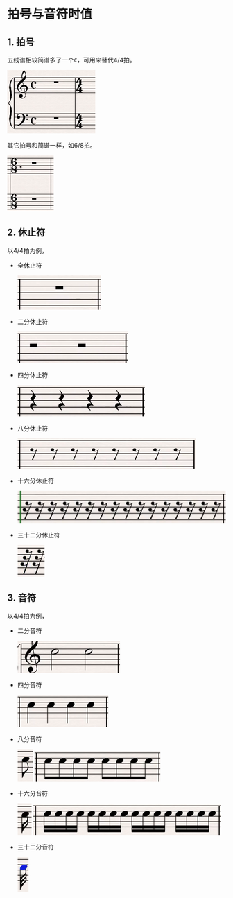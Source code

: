 # 拍号与音符时值

## 1. 拍号

五线谱相较简谱多了一个`C`，可用来替代4/4拍。

![](media/1.png)

其它拍号和简谱一样，如6/8拍。

![](media/2.png)

## 2. 休止符

以4/4拍为例，

* 全休止符
  
  ![](media/3.png)
* 二分休止符
  
  ![](media/4.png)
* 四分休止符
  
  ![](media/5.png)
* 八分休止符
  
  ![](media/6.png)
* 十六分休止符
  
  ![](media/7.png)
* 三十二分休止符
  
  ![](media/8.png)

## 3. 音符

以4/4拍为例，

* 二分音符
  
  ![](media/9.png)
* 四分音符
  
  ![](media/10.png)
* 八分音符
  
  ![](media/12.png) ![](media/11.png)
* 十六分音符
  
  ![](media/13.png) ![](media/14.png)
* 三十二分音符
  
  ![](media/15.png)